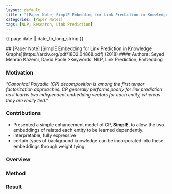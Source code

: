 ```yaml
---
layout: default
title : "[Paper Note] SimplE Embedding for Link Prediction in Knowledge Graphs (2018)"
categories: [Paper Notes]
tags: [NLP, Research, Link Prediction]
---
```

<p>{{ page.date || date_to_long_string }} </p>
## [Paper Note] [SimplE Embedding for Link Prediction in Knowledge Graphs](https://arxiv.org/pdf/1802.04868.pdf) (2018)
#### Authors: Seyed Mehran Kazemi, David Poole
>Keywords: NLP, Link Prediction, Embedding

### Motivation
_"Canonical Polyadic (CP) decomposition is among the first tensor factorization approaches. CP generally performs poorly for link prediction as it learns two independent embedding vectors for each entity, whereas they are really tied."_

### Contributions
- Presented a simple enhancement model of CP, **SimplE**, to allow the two embeddings of related each entity to be learned dependently.
- interpretable, fully expressive
- certain types of background knowledge can be incorporated into these embeddings through weight tying

### Overview


### Method

### Result
